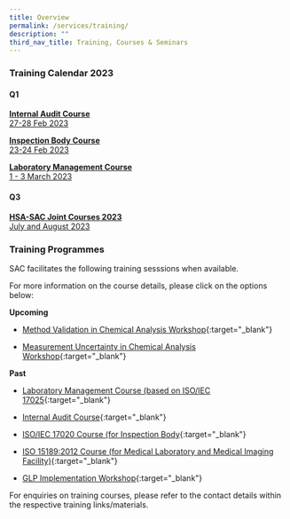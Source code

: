 ```yaml
---
title: Overview
permalink: /services/training/
description: ""
third_nav_title: Training, Courses & Seminars
---
```

### Training Calendar 2023

#### Q1

[**Internal Audit Course**<br>27-28 Feb 2023](/services/training/ia-course-feb-2023/)

[**Inspection Body Course**<br>23-24 Feb 2023](/services/training/ia-course-feb-2023/)

[**Laboratory Management Course**<br>1 - 3 March 2023](/services/training/lab-mgt-course-mar2023/)

#### Q3


[**HSA-SAC Joint Courses 2023**<br>July and August 2023](/services/training/ia-course-feb-2023/)



### Training Programmes

SAC facilitates the following training sesssions when available.

For more information on the course details, please click on the options below:

<!-- COMMENT: The {:target="\_blank"} syntax at the end of the Markdown document link is used to open the document in a new window tab -->

**Upcoming**

* [Method Validation in Chemical Analysis Workshop](/files/Training/MV-(chemical)-workshop.pdf){:target="_blank"}



* [Measurement Uncertainty in Chemical Analysis Workshop](/files/Training/MU-(chemical)-workshop.pdf){:target="_blank"}


**Past**
* [Laboratory Management Course (based on ISO/IEC 17025](/files/Training/Course-Objectives-LM.pdf){:target="_blank"}

* [Internal Audit Course](/files/Training/Course-Objectives-IA.pdf){:target="_blank"}

* [ISO/IEC 17020 Course (for Inspection Body](/files/Training/ISO-17020-Course.pdf){:target="_blank"}

* [ISO 15189:2012 Course (for Medical Laboratory and Medical Imaging Facility)](/files/Training/ISO-15189-Course-Overview-June-2013.pdf){:target="_blank"}

* [GLP Implementation Workshop](/files/Training/GLP-Implementation-Workshop.pdf){:target="_blank"}

For enquiries on training courses, please refer to the contact details within the respective training links/materials.